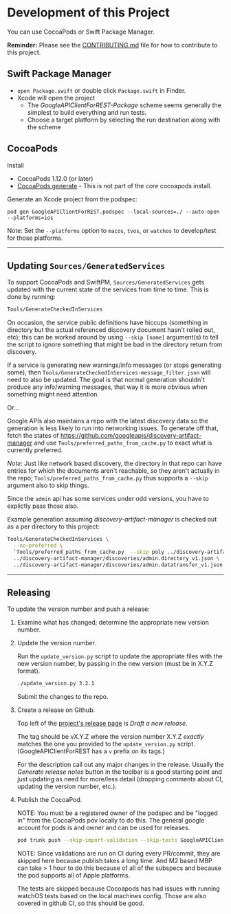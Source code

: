 # Development of this Project

You can use CocoaPods or Swift Package Manager.

**Reminder:** Please see the
[CONTRIBUTING.md](https://github.com/google/google-api-objectivec-client-for-rest/blob/main/CONTRIBUTING.md)
file for how to contribute to this project.

## Swift Package Manager

* `open Package.swift` or double click `Package.swift` in Finder.
* Xcode will open the project
  * The _GoogleAPIClientForREST-Package_ scheme seems generally the simplest to
    build everything and run tests.
  * Choose a target platform by selecting the run destination along with the scheme

## CocoaPods

Install
  * CocoaPods 1.12.0 (or later)
  * [CocoaPods generate](https://github.com/square/cocoapods-generate) - This is
    not part of the _core_ cocoapods install.

Generate an Xcode project from the podspec:

```
pod gen GoogleAPIClientForREST.podspec --local-sources=./ --auto-open --platforms=ios
```

Note: Set the `--platforms` option to `macos`, `tvos`, or `watchos` to
develop/test for those platforms.

---

## Updating `Sources/GeneratedServices`

To support CocoaPods and SwiftPM, `Sources/GeneratedServices` gets updated with
the current state of the services from time to time. This is done by running:

```sh
Tools/GenerateCheckedInServices
```

On occasion, the service public definitions have hiccups (something in directory
but the actual referenced discovery document hasn't rolled out, etc); this can
be worked around by using `--skip [name]` argument(s) to tell the script to
ignore something that might be bad in the directory return from discovery.

If a service is generating new warnings/info messages (or stops generating
some), then `Tools/GenerateCheckedInServices-message_filter.json` will need to
also be updated. The goal is that normal generation shouldn't produce any
info/warning messages, that way it is more obvious when something might need
attention.

Or…

Google APIs also maintains a repo with the latest discovery data so the
generation is less likely to run into networking issues. To generate off that,
fetch the states of https://github.com/googleapis/discovery-artifact-manager and
use `Tools/preferred_paths_from_cache.py` to exact what is currently preferred.

*Note:* Just like network based discovery, the directory in that repo can have
entries for which the documents aren't reachable, so they aren't actually in the
repo; `Tools/preferred_paths_from_cache.py` thus supports a `--skip` argument
also to skip things.

Since the `admin` api has some services under odd versions, you have to explictly
pass those also.

Example generation assuming _discovery-artifact-manager_ is checked out as a per
directory to this project:

```sh
Tools/GenerateCheckedInServices \
  --no-preferred \
  `Tools/preferred_paths_from_cache.py  --skip poly ../discovery-artifact-manager/discoveries` \
  ../discovery-artifact-manager/discoveries/admin.directory_v1.json \
  ../discovery-artifact-manager/discoveries/admin.datatransfer_v1.json
```

---

## Releasing

To update the version number and push a release:

1.  Examine what has changed; determine the appropriate new version number.

1.  Update the version number.

    Run the `update_version.py` script to update the appropriate files with the
    new version number, by passing in the new version (must be in X.Y.Z format).

    ```sh
    ./update_version.py 3.2.1
    ```

    Submit the changes to the repo.

1.  Create a release on Github.

    Top left of the [project's release page](https://github.com/google/google-api-objectivec-client-for-rest/releases)
    is _Draft a new release_.

    The tag should be vX.Y.Z where the version number X.Y.Z _exactly_ matches
    the one you provided to the `update_version.py` script. (GoogleAPIClientForREST
    has a `v` prefix on its tags.)

    For the description call out any major changes in the release. Usually the
    _Generate release notes_ button in the toolbar is a good starting point and
    just updating as need for more/less detail (dropping comments about CI,
    updating the version number, etc.).

1.  Publish the CocoaPod.

    NOTE: You must be a registered owner of the podspec and be "logged in" from
    the CocoaPods pov locally to do this. The general google account for pods is
    and owner and can be used for releases.

    ```sh
    pod trunk push --skip-import-validation --skip-tests GoogleAPIClientForREST.podspec
    ```

    NOTE: Since validations are run on CI during every PR/commit, they are skipped here
    because publish takes a long time. And M2 based MBP can take > 1 hour to do this
    because of all of the subspecs and because the pod supports all of Apple platforms.
    
    The tests are skipped because Cocoapods has had issues with running watchOS tests
    based on the local machines config. Those are also covered in github CI, so this
    should be good.
